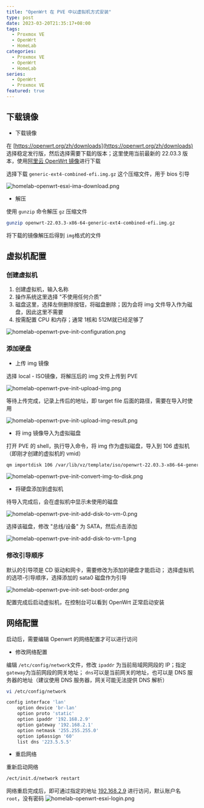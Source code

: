 ```yaml
---
title: "OpenWrt 在 PVE 中以虚拟机方式安装"
type: post
date: 2023-03-20T21:35:17+08:00
tags:
  - Proxmox VE
  - OpenWrt
  - HomeLab
categories:
  - Proxmox VE
  - OpenWrt
  - HomeLab
series:
  - OpenWrt
  - Proxmox VE
featured: true
---
```


## 下载镜像

- 下载镜像

在 [https://openwrt.org/zh/downloads](https://openwrt.org/zh/downloads) 选择稳定发行版，然后选择需要下载的版本；这里使用当前最新的 22.03.3 版本，使用[阿里云 OpenWrt 镜像](https://mirrors.aliyun.com/openwrt/)进行下载

选择下载 `generic-ext4-combined-efi.img.gz` 这个压缩文件，用于 bios 引导

![homelab-openwrt-esxi-ima-download.png](https://img.hellowood.dev/picture/homelab-openwrt-esxi-ima-download.png)

- 解压

使用 `gunzip` 命令解压 `gz` 压缩文件

```bash
gunzip openwrt-22.03.3-x86-64-generic-ext4-combined-efi.img.gz
```

将下载的镜像解压后得到 `img`格式的文件

## 虚拟机配置

### 创建虚拟机

1. 创建虚拟机，输入名称
2. 操作系统这里选择 "不使用任何介质"
3. 磁盘这里，选择左侧删除按钮，将磁盘删除；因为会将 img 文件导入作为磁盘，因此这里不需要
4. 按需配置 CPU 和内存；通常 1核和 512M就已经足够了

![homelab-openwrt-pve-init-configuration.png](https://img.hellowood.dev/picture/homelab-openwrt-pve-init-configuration.png)

### 添加硬盘

- 上传 img 镜像

选择 local - ISO镜像，将解压后的 img 文件上传到 PVE

![homelab-openwrt-pve-init-upload-img.png](https://img.hellowood.dev/picture/homelab-openwrt-pve-init-upload-img.png)

等待上传完成，记录上传后的地址，即 target file 后面的路径，需要在导入时使用

![homelab-openwrt-pve-init-upload-img-result.png](https://img.hellowood.dev/picture/homelab-openwrt-pve-init-upload-img-result.png)

- 将 img 镜像导入为虚拟磁盘

打开 PVE 的 shell，执行导入命令，将 img 作为虚拟磁盘，导入到 106 虚拟机（即刚才创建的虚拟机的 vmid）

```bash
qm importdisk 106 /var/lib/vz/template/iso/openwrt-22.03.3-x86-64-generic-ext4-combined-efi.img local-lvm
```

![homelab-openwrt-pve-init-convert-img-to-disk.png](https://img.hellowood.dev/picture/homelab-openwrt-pve-init-convert-img-to-disk.png)

- 将硬盘添加到虚拟机

待导入完成后，会在虚拟机中显示未使用的磁盘

![homelab-openwrt-pve-init-add-disk-to-vm-0.png](https://img.hellowood.dev/picture/homelab-openwrt-pve-init-add-disk-to-vm-0.png)

选择该磁盘，修改 "总线/设备" 为 SATA，然后点击添加

![homelab-openwrt-pve-init-add-disk-to-vm-1.png](https://img.hellowood.dev/picture/homelab-openwrt-pve-init-add-disk-to-vm-1.png)

### 修改引导顺序

默认的引导项是 CD 驱动和网卡，需要修改为添加的硬盘才能启动；
选择虚拟机的选项-引导顺序，选择添加的 sata0 磁盘作为引导

![homelab-openwrt-pve-init-set-boot-order.png](https://img.hellowood.dev/picture/homelab-openwrt-pve-init-set-boot-order.png)

配置完成后启动虚拟机，在控制台可以看到 OpenWrt 正常启动安装

## 网络配置

启动后，需要编辑 Openwrt 的网络配置才可以进行访问

- 修改网络配置

编辑 `/etc/config/network`文件，修改 `ipaddr` 为当前局域网网段的 IP；指定 `gateway`为当前网段的网关地址； `dns`可以是当前网关的地址，也可以是 DNS 服务器的地址（建议使用 DNS 服务器，网关可能无法提供 DNS 解析）

```bash
vi /etc/config/network
```

```bash
config interface 'lan'
	option device 'br-lan'
	option proto 'static'
	option ipaddr '192.168.2.9'
	option gateway '192.168.2.1'
	option netmask '255.255.255.0'
	option ip6assign '60'
	list dns '223.5.5.5'
```

- 重启网络

重新启动网络

```bash
/ect/init.d/network restart
```

网络重启完成后，即可通过指定的地址 [192.168.2.9](192.168.2.9) 进行访问，默认账户名 `root`，没有密码
![homelab-openwrt-esxi-login.png](https://img.hellowood.dev/picture/homelab-openwrt-esxi-login.png)
